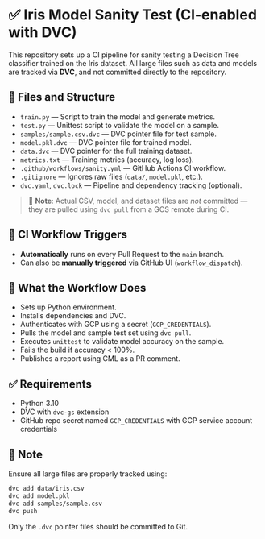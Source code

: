 # ✅ Iris Model Sanity Test (CI-enabled with DVC)    

This repository sets up a CI pipeline for sanity testing a Decision Tree classifier trained on the Iris dataset. All large files such as data and models are tracked via **DVC**, and not committed directly to the repository.

## 📁 Files and Structure

- `train.py` — Script to train the model and generate metrics.
- `test.py` — Unittest script to validate the model on a sample.
- `samples/sample.csv.dvc` — DVC pointer file for test sample.
- `model.pkl.dvc` — DVC pointer file for trained model.
- `data.dvc` — DVC pointer for the full training dataset.
- `metrics.txt` — Training metrics (accuracy, log loss).
- `.github/workflows/sanity.yml` — GitHub Actions CI workflow.
- `.gitignore` — Ignores raw files (`data/`, `model.pkl`, etc.).
- `dvc.yaml`, `dvc.lock` — Pipeline and dependency tracking (optional).

> 📌 **Note**: Actual CSV, model, and dataset files are *not* committed — they are pulled using `dvc pull` from a GCS remote during CI.

## 🔁 CI Workflow Triggers

- **Automatically** runs on every Pull Request to the `main` branch.
- Can also be **manually triggered** via GitHub UI (`workflow_dispatch`).

## 🧪 What the Workflow Does

- Sets up Python environment.
- Installs dependencies and DVC.
- Authenticates with GCP using a secret (`GCP_CREDENTIALS`).
- Pulls the model and sample test set using `dvc pull`.
- Executes `unittest` to validate model accuracy on the sample.
- Fails the build if accuracy < 100%.
- Publishes a report using CML as a PR comment.

## ✅ Requirements

- Python 3.10
- DVC with `dvc-gs` extension
- GitHub repo secret named `GCP_CREDENTIALS` with GCP service account credentials

## 🧩 Note

Ensure all large files are properly tracked using:

```bash
dvc add data/iris.csv
dvc add model.pkl
dvc add samples/sample.csv
dvc push
```

Only the `.dvc` pointer files should be committed to Git.


